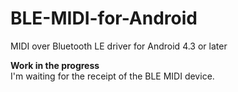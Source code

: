 BLE-MIDI-for-Android
====================

MIDI over Bluetooth LE driver for Android 4.3 or later

**Work in the progress** <br/>
I'm waiting for the receipt of the BLE MIDI device.
